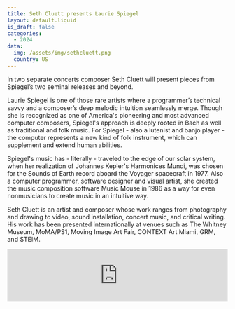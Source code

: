 ```yaml
---
title: Seth Cluett presents Laurie Spiegel 
layout: default.liquid
is_draft: false
categories:
  - 2024
data:
  img: /assets/img/sethcluett.png
  country: US
---
```

In two separate concerts composer Seth Cluett will present pieces from Spiegel’s two seminal releases and beyond.

Laurie Spiegel is one of those rare artists where a programmer’s technical savvy and a composer’s deep melodic intuition seamlessly merge. Though she is recognized as one of America's pioneering and most advanced computer composers, Spiegel's approach is deeply rooted in Bach as well as traditional and folk music. For Spiegel - also a lutenist and banjo player - the computer represents a new kind of folk instrument, which can supplement and extend human abilities.

Spiegel's music has - literally - traveled to the edge of our solar system, when her realization of Johannes Kepler's Harmonices Mundi, was chosen for the Sounds of Earth record aboard the Voyager spacecraft in 1977. Also a computer programmer, software designer and visual artist, she created the music composition software Music Mouse in 1986 as a way for even nonmusicians to create music in an intuitive way.

Seth Cluett is an artist and composer whose work ranges from photography and drawing to video, sound installation, concert music, and critical writing. His work has been presented internationally at venues such as The Whitney Museum, MoMA/PS1, Moving Image Art Fair, CONTEXT Art Miami, GRM, and STEIM.

<iframe style="border: 0; width: 100%; height: 120px;" src="https://bandcamp.com/EmbeddedPlayer/album=1696851893/size=large/bgcol=ffffff/linkcol=0687f5/tracklist=false/artwork=small/transparent=true/" seamless><a href="https://lauriespiegel.bandcamp.com/album/the-expanding-universe">The Expanding Universe by Laurie Spiegel</a></iframe>